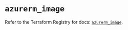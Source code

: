 # `azurerm_image`

Refer to the Terraform Registry for docs: [`azurerm_image`](https://registry.terraform.io/providers/hashicorp/azurerm/4.14.0/docs/resources/image).
